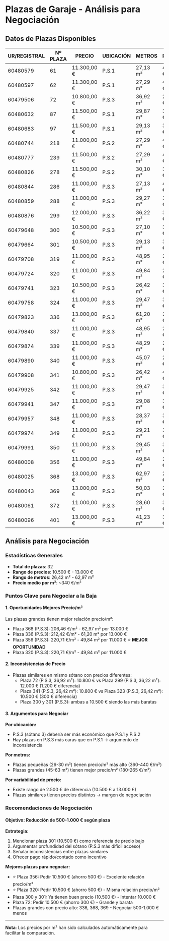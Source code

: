 # Plazas de Garaje - Análisis para Negociación

## Datos de Plazas Disponibles

| UR/REGISTRAL | Nº PLAZA | PRECIO | UBICACIÓN | METROS | PRECIO/m² |
|--------------|----------|--------|-----------|--------|-----------|
| 60480579 | 61 | 11.300,00 € | P.S.1 | 27,13 m² | 416,44 €/m² |
| 60480597 | 62 | 11.300,00 € | P.S.1 | 27,29 m² | 414,19 €/m² |
| 60479506 | 72 | 10.800,00 € | P.S.3 | 36,92 m² | 292,49 €/m² |
| 60480632 | 87 | 11.500,00 € | P.S.1 | 29,87 m² | 385,03 €/m² |
| 60480683 | 97 | 11.500,00 € | P.S.1 | 29,13 m² | 394,85 €/m² |
| 60480744 | 218 | 11.000,00 € | P.S.2 | 27,29 m² | 403,11 €/m² |
| 60480777 | 239 | 11.500,00 € | P.S.2 | 27,29 m² | 421,40 €/m² |
| 60480826 | 278 | 11.500,00 € | P.S.2 | 30,10 m² | 382,06 €/m² |
| 60480844 | 286 | 11.000,00 € | P.S.3 | 27,13 m² | 405,39 €/m² |
| 60480859 | 288 | 11.000,00 € | P.S.3 | 29,27 m² | 375,90 €/m² |
| 60480876 | 299 | 12.000,00 € | P.S.3 | 36,22 m² | 331,23 €/m² |
| 60479648 | 300 | 10.500,00 € | P.S.3 | 27,10 m² | 387,45 €/m² |
| 60479664 | 301 | 10.500,00 € | P.S.3 | 29,13 m² | 360,45 €/m² |
| 60479708 | 319 | 11.000,00 € | P.S.3 | 48,95 m² | 224,72 €/m² |
| 60479724 | 320 | 11.000,00 € | P.S.3 | 49,84 m² | 220,71 €/m² |
| 60479741 | 323 | 10.500,00 € | P.S.3 | 26,42 m² | 397,35 €/m² |
| 60479758 | 324 | 11.000,00 € | P.S.3 | 29,47 m² | 373,23 €/m² |
| 60479823 | 336 | 13.000,00 € | P.S.3 | 61,20 m² | 212,42 €/m² |
| 60479840 | 337 | 11.000,00 € | P.S.3 | 48,95 m² | 224,72 €/m² |
| 60479874 | 339 | 11.000,00 € | P.S.3 | 48,29 m² | 227,78 €/m² |
| 60479890 | 340 | 11.000,00 € | P.S.3 | 45,07 m² | 244,09 €/m² |
| 60479908 | 341 | 10.800,00 € | P.S.3 | 26,42 m² | 408,71 €/m² |
| 60479925 | 342 | 11.000,00 € | P.S.3 | 29,47 m² | 373,23 €/m² |
| 60479941 | 347 | 11.000,00 € | P.S.3 | 29,08 m² | 378,24 €/m² |
| 60479957 | 348 | 11.000,00 € | P.S.3 | 28,37 m² | 387,75 €/m² |
| 60479974 | 349 | 11.000,00 € | P.S.3 | 29,21 m² | 376,59 €/m² |
| 60479991 | 350 | 11.000,00 € | P.S.3 | 29,45 m² | 373,48 €/m² |
| 60480008 | 356 | 11.000,00 € | P.S.3 | 49,84 m² | 220,71 €/m² |
| 60480025 | 368 | 13.000,00 € | P.S.3 | 62,97 m² | 206,46 €/m² |
| 60480043 | 369 | 13.000,00 € | P.S.3 | 50,03 m² | 259,87 €/m² |
| 60480061 | 372 | 11.000,00 € | P.S.3 | 28,60 m² | 384,62 €/m² |
| 60480096 | 401 | 13.000,00 € | P.S.3 | 41,23 m² | 315,33 €/m² |

## Análisis para Negociación

### Estadísticas Generales
- **Total de plazas**: 32
- **Rango de precios**: 10.500 € - 13.000 €
- **Rango de metros**: 26,42 m² - 62,97 m²
- **Precio medio por m²**: ~340 €/m²

### Puntos Clave para Negociar a la Baja

#### 1. **Oportunidades Mejores Precio/m²**
Las plazas grandes tienen mejor relación precio/m²:
- Plaza 368 (P.S.3): 206,46 €/m² - 62,97 m² por 13.000 €
- Plaza 336 (P.S.3): 212,42 €/m² - 61,20 m² por 13.000 €
- Plaza 356 (P.S.3): 220,71 €/m² - 49,84 m² por 11.000 € ⭐ **MEJOR OPORTUNIDAD**
- Plaza 320 (P.S.3): 220,71 €/m² - 49,84 m² por 11.000 €

#### 2. **Inconsistencias de Precio**
- Plazas similares en mismo sótano con precios diferentes:
  - Plaza 72 (P.S.3, 36,92 m²): 10.800 € vs Plaza 299 (P.S.3, 36,22 m²): 12.000 € (1.200 € diferencia)
  - Plaza 341 (P.S.3, 26,42 m²): 10.800 € vs Plaza 323 (P.S.3, 26,42 m²): 10.500 € (300 € diferencia)
  - Plaza 300 y 301 (P.S.3): ambas a 10.500 € siendo las más baratas

#### 3. **Argumentos para Negociar**

**Por ubicación:**
- P.S.3 (sótano 3) debería ser más económico que P.S.1 y P.S.2
- Hay plazas en P.S.3 más caras que en P.S.1 → argumento de inconsistencia

**Por metros:**
- Plazas pequeñas (26-30 m²) tienen precio/m² más alto (360-440 €/m²)
- Plazas grandes (45-63 m²) tienen mejor precio/m² (180-265 €/m²)

**Por variabilidad de precio:**
- Existe rango de 2.500 € de diferencia (10.500 € a 13.000 €)
- Plazas similares tienen precios distintos → margen de negociación

### Recomendaciones de Negociación

#### Objetivo: Reducción de 500-1.000 € según plaza

**Estrategia:**
1. Mencionar plaza 301 (10.500 €) como referencia de precio bajo
2. Argumentar profundidad del sótano (P.S.3 más difícil acceso)
3. Señalar inconsistencias entre plazas similares
4. Ofrecer pago rápido/contado como incentivo

**Mejores plazas para negociar:**
- ⭐ Plaza 356: Pedir 10.500 € (ahorro 500 €) - Excelente relación precio/m²
- ⭐ Plaza 320: Pedir 10.500 € (ahorro 500 €) - Misma relación precio/m²
- Plaza 300 y 301: Ya tienen buen precio (10.500 €) - Intentar 10.000 €
- Plaza 72: Pedir 10.500 € (ahorro 300 €) - Grande y barata
- Plazas grandes con precio alto: 336, 368, 369 - Negociar 500-1.000 € menos

---

**Nota**: Los precios por m² han sido calculados automáticamente para facilitar la comparación.
